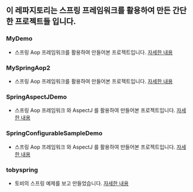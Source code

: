 ## 이 레파지토리는 스프링 프레임워크를 활용하여 만든 간단한 프로젝트들 입니다.

### MyDemo
- 스프링 Aop 프레임워크를 활용하여 만들어본 프로젝트입니다. [자세한 내용](./MyDemo/README.md)

### MySpringAop2
- 스프링 Aop 프레임워크를 활용하여 만들어본 프로젝트입니다. [자세한 내용](./MyDemo/README.md)

### SpringAspectJDemo
- 스프링 Aop 프레임워크 와 AspectJ 를 활용하여 만들어본 프로젝트입니다. [자세한 내용](./MyDemo/README.md)

### SpringConfigurableSampleDemo
- 스프링 Aop 프레임워크 와 AspectJ 를 활용하여 만들어본 프로젝트입니다. [자세한 내용](./MyDemo/README.md)

### tobyspring
- 토비의 스프링 예제를 보고 만들었습니다. [자세한 내용](./MyDemo/README.md)
